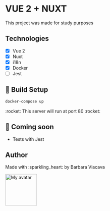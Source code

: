 # VUE 2 + NUXT

<p>This project was made for study purposes</p>

## Technologies

- [x] Vue 2
- [x] Nuxt
- [x] i18n
- [x] Docker
- [ ] Jest

## :cake: Build Setup

```bash
docker-compose up
```

<p>:rocket: This server will run at port 80 :rocket:</p>

## :construction: Coming soon
- Tests with Jest

## Author
<p>Made with :sparkling_heart: by Barbara Viacava</p>
<img src="https://avatars.githubusercontent.com/u/25326917?v=4" style="width:100px;" alt="My avatar">
